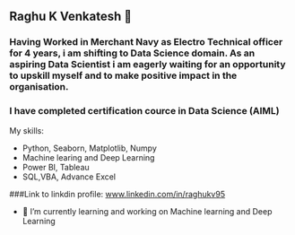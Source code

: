 ## Raghu K Venkatesh 👋

### Having Worked in Merchant Navy as Electro Technical officer for 4 years, i am shifting to Data Science domain. As an aspiring Data Scientist i am eagerly waiting for an opportunity to upskill myself and to make positive impact in the organisation.

### I have completed certification cource in Data Science (AIML)
My skills:
  * Python, Seaborn, Matplotlib, Numpy
  * Machine learing and Deep Learning
  * Power BI, Tableau
  * SQL,VBA, Advance Excel
 
###Link to linkdin profile: www.linkedin.com/in/raghukv95

- 🔭 I’m currently learning and working on Machine learning and Deep Learning 
  
